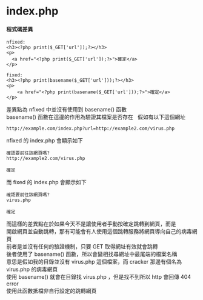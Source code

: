 # index.php
#### 程式碼差異
```
nfixed:
<h3><?php print($_GET['url']);?></h3>
<p>
  <a href="<?php print($_GET['url']);?>">確定</a>
</p>
```
```
fixed:
<h3><?php print(basename($_GET['url']));?></h3>
<p>
    <a href="<?php print(basename($_GET['url']));?>">確定</a>
</p>
```
差異點為 nfixed 中並沒有使用到 basename() 函數  
basename() 函數在這邊的作用為驗證其檔案是否存在  
假如有以下這個網址  
```
http://example.com/index.php?url=http://example2.com/virus.php
```
nfixed 的 index.php 會顯示如下
```
確認要前往該網頁嗎?
http://example2.com/virus.php

確定
```
而 fixed 的 index.php 會顯示如下
```
確認要前往該網頁嗎?
virus.php

確定
```
而這樣的差異點在於如果今天不是讓使用者手動按確定跳轉到網頁，而是  
開啟網頁並自動跳轉，那有可能會有人使用這個跳轉服務將網頁導向自己的病毒網頁  
前者是並沒有任何的驗證機制，只要 GET 取得網址有效就會跳轉  
後者使用了 basename() 函數，所以會變相找尋網址中最尾端的檔案名稱  
意思是假如我的目錄並沒有 virus.php 這個檔案，而 cracker 那邊有個名為 virus.php 的病毒網頁  
使用 basename() 就會在目錄找 virus.php ，但是找不到所以 http 會回傳 404 error  
使用此函數抵檔非自行設定的跳轉網頁
